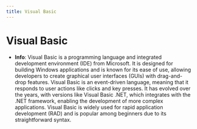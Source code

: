 ```yaml
---
title: Visual Basic
---
```


# Visual Basic
- **Info**:
Visual Basic is a programming language and integrated development environment (IDE) from Microsoft. It is designed for building Windows applications and is known for its ease of use, allowing developers to create graphical user interfaces (GUIs) with drag-and-drop features. Visual Basic is an event-driven language, meaning that it responds to user actions like clicks and key presses. It has evolved over the years, with versions like Visual Basic .NET, which integrates with the .NET framework, enabling the development of more complex applications. Visual Basic is widely used for rapid application development (RAD) and is popular among beginners due to its straightforward syntax.